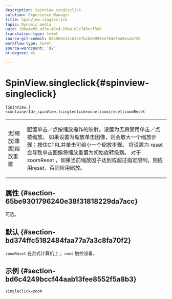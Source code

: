 ```yaml
---
description: SpinView.singleclick
solution: Experience Manager
title: SpinView.singleclick
topic: Dynamic media
uuid: 188a4e65-a93e-46c4-89b4-02e745ecf5eb
translation-type: tm+mt
source-git-commit: 846069e15c622efb1b899956ef84efba9e1a6729
workflow-type: tm+mt
source-wordcount: '92'
ht-degree: 4%

---
```



# SpinView.singleclick{#spinview-singleclick}

`[SpinView.|<containerId>_spinView.]singleclick=none|zoom|reset|zoomReset`

<table id="table_0824E332DF1340A2ABC40A3EB428F2D0"> 
 <tbody> 
  <tr> 
   <td colname="col1"> <p> <span class="codeph"> 无|缩放|重置|缩放重置  </span> </p> </td> 
   <td colname="col2"> <p> 配置单击／点按缩放操作的映射。设置为<span class="codeph">无</span>将禁用单击／点按缩放。 如果设置为<span class="codeph">缩放</span>单击图像，则会放大一个缩放步骤；按住CTRL并单击可缩小一个缩放步骤。 将设置为<span class="codeph"> reset </span>会导致单击图像将缩放重置为初始旋转级别。 对于<span class="codeph"> zoomReset </span>，如果当前缩放因子达到或超过指定限制，则应用reset，否则应用缩放。 </p> </td> 
  </tr> 
 </tbody> 
</table>

## 属性 {#section-65be9301796240e38f31818229da7acc}

可选。

## 默认 {#section-bd374ffc5182484faa77a7a3c8fa70f2}

`zoomReset` 在台式计算机上； `none` 触控设备。

## 示例 {#section-bd6c4249bccf44aab13fee8552f5a8b3}

`singleclick=zoom`
